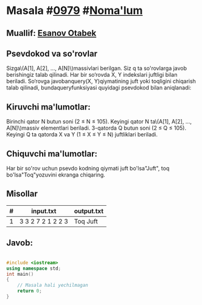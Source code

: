 
<h1>Masala #<a href="https://robocontest.uz/tasks/0979">0979</a> #<a href="https://robocontest.uz/tasks?category=1">Noma'lum</a></h1>
<h2> Muallif: <a href="https://robocontest.uz/profile/esanovotabek">Esanov Otabek</a></h2>
<h2>Psevdokod va so'rovlar</h2>
<p>Sizga\(A[1], A[2], ..., A[N]\)massivlari berilgan. Siz q ta so'rovlarga javob berishingiz talab qilinadi. Har bir so‘rovda X, Y indekslari juftligi bilan beriladi. So‘rovga javobanquery(X, Y)qiymatining juft yoki toqligini chiqarish talab qilinadi, bundaqueryfunksiyasi quyidagi psevdokod bilan aniqlanadi:
</p>
<h2>Kiruvchi ma'lumotlar:</h2>
<p>Birinchi qator N butun soni (2 ≤ N ≤ 105). Keyingi qator N ta\(A[1], A[2], ..., A[N]\)massiv elementlari beriladi. 3-qatorda Q butun soni (2 ≤ Q ≤ 105). Keyingi Q ta qatorda X va Y (1 ≤ X ≤ Y ≤ N) juftliklari beriladi.</p>
<h2>Chiquvchi ma'lumotlar:</h2>
<p>Har bir so'rov uchun psevdo kodning qiymati juft bo'lsa"Juft", toq  bo'lsa"Toq"yozuvini ekranga chiqaring.</p>
<h2>Misollar</h2>
<table>
    <thead>
        <tr>
            <th>#</th>
            <th>input.txt</th>
            <th>output.txt</th>
        </tr>
    </thead>
    <tbody>
            <tr>
                <td>1</td>
                <td>3
3 2 7
2
1 2
2 3</td>
                <td>Toq
Juft</td>
            </tr>
    </tbody>
    </table>
    
<h2>Javob:</h2>

######
```cpp
#include <iostream>
using namespace std;
int main()
{
    // Masala hali yechilmagan
    return 0;
}
```
